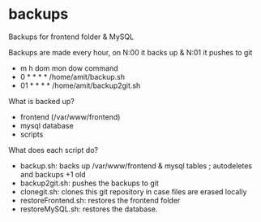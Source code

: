 # backups
Backups for frontend folder & MySQL

Backups are made every hour, on N:00 it backs up & N:01 it pushes to git
  - m h  dom mon dow   command
  - 0 * * * * /home/amit/backup.sh
  - 01 * * * * /home/amit/backup2git.sh

What is backed up?
  - frontend (/var/www/frontend)
  - mysql database 
  - scripts 

What does each script do?
  - backup.sh: backs up /var/www/frontend & mysql tables ; autodeletes and backups +1 old
  - backup2git.sh: pushes the backups to git
  - clonegit.sh: clones this git repository in case files are erased locally
  - restoreFrontend.sh: restores the frontend folder
  - restoreMySQL.sh: restores the database.

